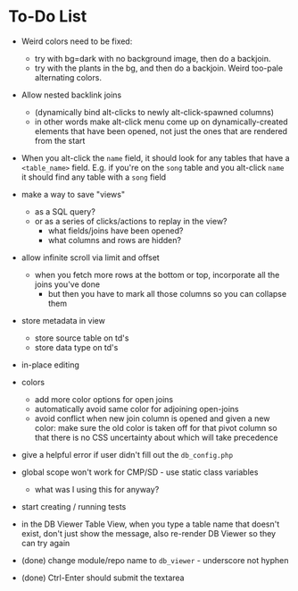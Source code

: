 To-Do List
==========

* Weird colors need to be fixed:
    * try with bg=dark with no background image, then do a backjoin.
    * try with the plants in the bg, and then do a backjoin.
      Weird too-pale alternating colors.

* Allow nested backlink joins
    * (dynamically bind alt-clicks to newly alt-click-spawned columns)
    * in other words make alt-click menu come up on dynamically-created elements that have been opened,
      not just the ones that are rendered from the start

* When you alt-click the `name` field, it should look
  for any tables that have a `<table_name>` field.
  E.g. if you're on the `song` table and you alt-click `name`
  it should find any table with a `song` field

* make a way to save "views"
    * as a SQL query?
    * or as a series of clicks/actions to replay in the view?
        * what fields/joins have been opened?
        * what columns and rows are hidden?

* allow infinite scroll via limit and offset
    * when you fetch more rows at the bottom or top, incorporate all the joins you've done
        * but then you have to mark all those columns so you can collapse them

* store metadata in view
    * store source table on td's
    * store data type on td's

* in-place editing

* colors
    * add more color options for open joins
    * automatically avoid same color for adjoining open-joins
    * avoid conflict when new join column is opened and given a new color:
      make sure the old color is taken off for that pivot column
      so that there is no CSS uncertainty about which will take precedence

* give a helpful error if user didn't fill out the `db_config.php`

* global scope won't work for CMP/SD - use static class variables
    * what was I using this for anyway?

* start creating / running tests

* in the DB Viewer Table View, when you type a table name that doesn't exist,
  don't just show the message, also re-render DB Viewer so they can try again

* (done) change module/repo name to `db_viewer` - underscore not hyphen

* (done) Ctrl-Enter should submit the textarea

